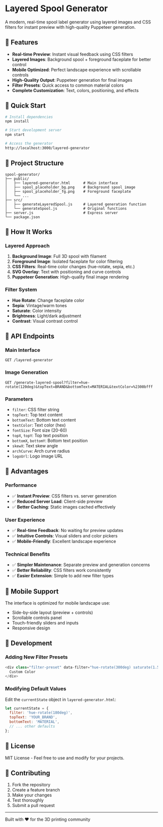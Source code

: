 # Layered Spool Generator

A modern, real-time spool label generator using layered images and CSS filters for instant preview with high-quality Puppeteer generation.

## 🎯 Features

- **Real-time Preview**: Instant visual feedback using CSS filters
- **Layered Images**: Background spool + foreground faceplate for better control
- **Mobile Optimized**: Perfect landscape experience with scrollable controls
- **High-Quality Output**: Puppeteer generation for final images
- **Filter Presets**: Quick access to common material colors
- **Complete Customization**: Text, colors, positioning, and effects

## 🚀 Quick Start

```bash
# Install dependencies
npm install

# Start development server
npm start

# Access the generator
http://localhost:3000/layered-generator
```

## 📁 Project Structure

```
spool-generator/
├── public/
│   ├── layered-generator.html      # Main interface
│   ├── spool_placeholder_bg.png    # Background spool image
│   ├── spool_placeholder_fg.png    # Foreground faceplate
│   └── ...
├── src/
│   ├── generateLayeredSpool.js     # Layered generation function
│   └── generateSpool.js            # Original functions
├── server.js                       # Express server
└── package.json
```

## 🎨 How It Works

### Layered Approach
1. **Background Image**: Full 3D spool with filament
2. **Foreground Image**: Isolated faceplate for color filtering
3. **CSS Filters**: Real-time color changes (hue-rotate, sepia, etc.)
4. **SVG Overlay**: Text with positioning and curve controls
5. **Puppeteer Generation**: High-quality final image rendering

### Filter System
- **Hue Rotate**: Change faceplate color
- **Sepia**: Vintage/warm tones
- **Saturate**: Color intensity
- **Brightness**: Light/dark adjustment
- **Contrast**: Visual contrast control

## 🔧 API Endpoints

### Main Interface
```
GET /layered-generator
```

### Image Generation
```
GET /generate-layered-spool?filter=hue-rotate(120deg)&topText=BRAND&bottomText=MATERIAL&textColor=%2300bfff
```

### Parameters
- `filter`: CSS filter string
- `topText`: Top text content
- `bottomText`: Bottom text content
- `textColor`: Text color (hex)
- `fontSize`: Font size (20-60)
- `topX`, `topY`: Top text position
- `bottomX`, `bottomY`: Bottom text position
- `skewX`: Text skew angle
- `archCurve`: Arch curve radius
- `logoUrl`: Logo image URL

## 🎯 Advantages

### Performance
- ✅ **Instant Preview**: CSS filters vs. server generation
- ✅ **Reduced Server Load**: Client-side preview
- ✅ **Better Caching**: Static images cached effectively

### User Experience
- ✅ **Real-time Feedback**: No waiting for preview updates
- ✅ **Intuitive Controls**: Visual sliders and color pickers
- ✅ **Mobile-Friendly**: Excellent landscape experience

### Technical Benefits
- ✅ **Simpler Maintenance**: Separate preview and generation concerns
- ✅ **Better Reliability**: CSS filters work consistently
- ✅ **Easier Extension**: Simple to add new filter types

## 📱 Mobile Support

The interface is optimized for mobile landscape use:
- Side-by-side layout (preview + controls)
- Scrollable controls panel
- Touch-friendly sliders and inputs
- Responsive design

## 🔄 Development

### Adding New Filter Presets
```javascript
<div class="filter-preset" data-filter="hue-rotate(300deg) saturate(1.5)">
  Custom Color
</div>
```

### Modifying Default Values
Edit the `currentState` object in `layered-generator.html`:
```javascript
let currentState = {
  filter: 'hue-rotate(180deg)',
  topText: 'YOUR_BRAND',
  bottomText: 'MATERIAL',
  // ... other defaults
};
```

## 📄 License

MIT License - Feel free to use and modify for your projects.

## 🤝 Contributing

1. Fork the repository
2. Create a feature branch
3. Make your changes
4. Test thoroughly
5. Submit a pull request

---

Built with ❤️ for the 3D printing community

